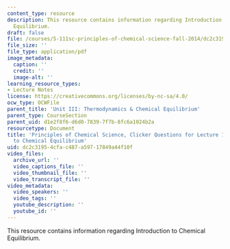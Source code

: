 ```yaml
---
content_type: resource
description: This resource contains information regarding Introduction to Chemical
  Equilibrium.
draft: false
file: /courses/5-111sc-principles-of-chemical-science-fall-2014/dc2c31954cfac487a59717849a44f10f_MIT5_111F14_Lec18Clkr.pdf
file_size: ''
file_type: application/pdf
image_metadata:
  caption: ''
  credit: ''
  image-alt: ''
learning_resource_types:
- Lecture Notes
license: https://creativecommons.org/licenses/by-nc-sa/4.0/
ocw_type: OCWFile
parent_title: 'Unit III: Thermodynamics & Chemical Equilibrium'
parent_type: CourseSection
parent_uid: d1e2f8f6-d6d0-7839-7f7b-8fc6a1024b2a
resourcetype: Document
title: 'Principles of Chemical Science, Clicker Questions for Lecture 18: Introduction
  to Chemical Equilibrium'
uid: dc2c3195-4cfa-c487-a597-17849a44f10f
video_files:
  archive_url: ''
  video_captions_file: ''
  video_thumbnail_file: ''
  video_transcript_file: ''
video_metadata:
  video_speakers: ''
  video_tags: ''
  youtube_description: ''
  youtube_id: ''
---
```

This resource contains information regarding Introduction to Chemical Equilibrium.